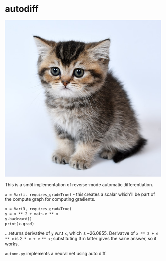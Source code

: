 # autodiff

![](kitten.jpg)

This is a smöl implementation of reverse-mode automatic differentiation.

`x = Var(i, requires_grad=True)` - this creates a scalar which'll be part of the compute graph for computing gradients. 

```
x = Var(3, requires_grad=True)
y = x ** 2 + math.e ** x
y.backward()
print(x.grad)
```

...returns derivative of `y` w.r.t `x`, which is ~26.0855. Derivative of `x ** 2 + e ** x` is `2 * x + e ** x`; substituting 3 in latter gives the same answer, so it works.

`autonn.py` implements a neural net using auto diff. 

